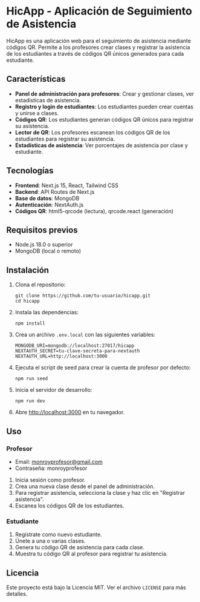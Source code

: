 # HicApp - Aplicación de Seguimiento de Asistencia

HicApp es una aplicación web para el seguimiento de asistencia mediante códigos QR. Permite a los profesores crear clases y registrar la asistencia de los estudiantes a través de códigos QR únicos generados para cada estudiante.

## Características

- **Panel de administración para profesores**: Crear y gestionar clases, ver estadísticas de asistencia.
- **Registro y login de estudiantes**: Los estudiantes pueden crear cuentas y unirse a clases.
- **Códigos QR**: Los estudiantes generan códigos QR únicos para registrar su asistencia.
- **Lector de QR**: Los profesores escanean los códigos QR de los estudiantes para registrar su asistencia.
- **Estadísticas de asistencia**: Ver porcentajes de asistencia por clase y estudiante.

## Tecnologías

- **Frontend**: Next.js 15, React, Tailwind CSS
- **Backend**: API Routes de Next.js
- **Base de datos**: MongoDB
- **Autenticación**: NextAuth.js
- **Códigos QR**: html5-qrcode (lectura), qrcode.react (generación)

## Requisitos previos

- Node.js 18.0 o superior
- MongoDB (local o remoto)

## Instalación

1. Clona el repositorio:
   ```
   git clone https://github.com/tu-usuario/hicapp.git
   cd hicapp
   ```

2. Instala las dependencias:
   ```
   npm install
   ```

3. Crea un archivo `.env.local` con las siguientes variables:
   ```
   MONGODB_URI=mongodb://localhost:27017/hicapp
   NEXTAUTH_SECRET=tu-clave-secreta-para-nextauth
   NEXTAUTH_URL=http://localhost:3000
   ```

4. Ejecuta el script de seed para crear la cuenta de profesor por defecto:
   ```
   npm run seed
   ```

5. Inicia el servidor de desarrollo:
   ```
   npm run dev
   ```

6. Abre [http://localhost:3000](http://localhost:3000) en tu navegador.

## Uso

### Profesor
- Email: monroyprofesor@gmail.com
- Contraseña: monroyprofesor

1. Inicia sesión como profesor.
2. Crea una nueva clase desde el panel de administración.
3. Para registrar asistencia, selecciona la clase y haz clic en "Registrar asistencia".
4. Escanea los códigos QR de los estudiantes.

### Estudiante
1. Regístrate como nuevo estudiante.
2. Únete a una o varias clases.
3. Genera tu código QR de asistencia para cada clase.
4. Muestra tu código QR al profesor para registrar tu asistencia.

## Licencia

Este proyecto está bajo la Licencia MIT. Ver el archivo `LICENSE` para más detalles.
